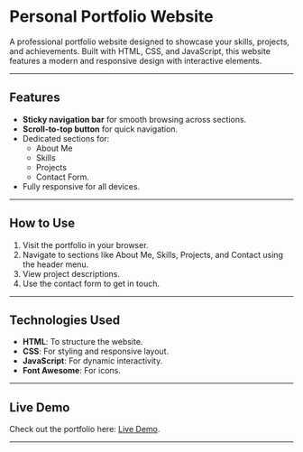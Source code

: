 # Personal Portfolio Website

A professional portfolio website designed to showcase your skills, projects, and achievements. Built with HTML, CSS, and JavaScript, this website features a modern and responsive design with interactive elements.

---

## Features
- **Sticky navigation bar** for smooth browsing across sections.
- **Scroll-to-top button** for quick navigation.
- Dedicated sections for:
  - About Me
  - Skills
  - Projects
  - Contact Form.
- Fully responsive for all devices.

---

## How to Use
1. Visit the portfolio in your browser.
2. Navigate to sections like About Me, Skills, Projects, and Contact using the header menu.
3. View project descriptions.
4. Use the contact form to get in touch.

---

## Technologies Used
- **HTML**: To structure the website.
- **CSS**: For styling and responsive layout.
- **JavaScript**: For dynamic interactivity.
- **Font Awesome**: For icons.

---

## Live Demo
Check out the portfolio here: [Live Demo](https://vishalshukla6395.github.io/CodeAlphaFE_portfolio-site/).

---
